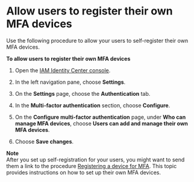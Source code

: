 # Allow users to register their own MFA devices<a name="how-to-allow-user-registration"></a>

Use the following procedure to allow your users to self\-register their own MFA devices\.

**To allow users to register their own MFA devices**

1. Open the [IAM Identity Center console](https://console.aws.amazon.com/singlesignon)\.

1. In the left navigation pane, choose **Settings**\.

1. On the **Settings** page, choose the **Authentication** tab\.

1. In the **Multi\-factor authentication** section, choose **Configure**\.

1. On the **Configure multi\-factor authentication** page, under **Who can manage MFA devices**, choose **Users can add and manage their own MFA devices**\.

1. Choose **Save changes**\.

**Note**  
After you set up self\-registration for your users, you might want to send them a link to the procedure [Registering a device for MFA](user-device-registration.md)\. This topic provides instructions on how to set up their own MFA devices\.